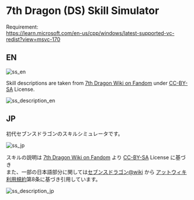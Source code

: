 # 7th Dragon (DS) Skill Simulator

Requirement:\
https://learn.microsoft.com/en-us/cpp/windows/latest-supported-vc-redist?view=msvc-170

## EN
![ss_en](https://github.com/user-attachments/assets/42b85db3-06fe-4e08-9d0c-56835497324d)

Skill descriptions are taken from [7th Dragon Wiki on Fandom](https://seventhdragon.fandom.com/wiki/7th_Dragon_(Game)) under [CC-BY-SA](https://www.fandom.com/licensing) License.

![ss_description_en](https://github.com/user-attachments/assets/b3889a9c-bc7f-41d2-931c-73b8b139ef2c)


## JP
初代セブンスドラゴンのスキルシミュレータです。

![ss_jp](https://github.com/user-attachments/assets/6c7d3332-97cb-43ae-a970-e85559a37637)

スキルの説明は [7th Dragon Wiki on Fandom](https://seventhdragon.fandom.com/wiki/7th_Dragon_(Game)) より [CC-BY-SA](https://www.fandom.com/licensing) License に基づき\
また、一部の日本語部分に関しては[セブンスドラゴン@wiki](https://w.atwiki.jp/7thdragon/) から [アットウィキ利用規約](https://atwiki.jp/tos)第8条に基づき引用しています。

![ss_description_jp](https://github.com/user-attachments/assets/673f946a-b082-4df7-86f9-9c1e5a51a6b5)
